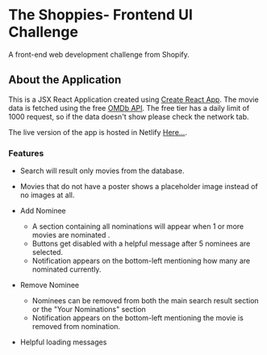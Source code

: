 # The Shoppies- Frontend UI Challenge

A front-end web development challenge from Shopify.



## About the Application

This is a JSX React Application created using [Create React App](https://github.com/facebook/create-react-app). The movie data is fetched using the free [OMDb API]("http://www.omdbapi.com/"). The free tier has a daily limit of 1000 request, so if the data doesn't show please check the network tab.

The live version of the app is hosted in Netlify [Here...](https://theshoppies-zoha.netlify.app/). 




### Features

- Search will result only movies from the database.
- Movies that do not have a poster shows a placeholder image instead of no images at all.
- Add Nominee
   - A section containing all nominations will appear when 1 or more movies are nominated .
   - Buttons get disabled with a helpful message after 5 nominees are selected.
   - Notification appears on the bottom-left mentioning how many are nominated currently.

- Remove Nominee
   - Nominees can be removed from both the main search result section or the "Your Nominations" section
   - Notification appears on the bottom-left mentioning the movie is removed from nomination. 

- Helpful loading messages
